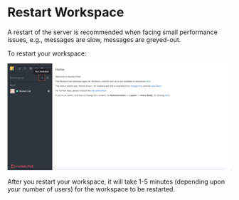 # Restart Workspace

A restart of the server is recommended when facing small performance issues, e.g., messages are slow, messages are greyed-out.

To restart your workspace:

![](../../../../.gitbook/assets/image%20%28203%29.png)

After you restart your workspace, it will take 1-5 minutes \(depending upon your number of users\) for the workspace to be restarted.

